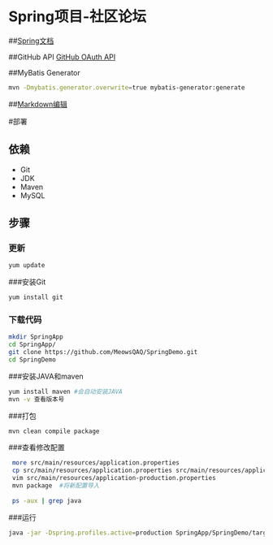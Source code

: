 # Spring项目-社区论坛

##[Spring文档](https://spring.io/guides)

##GitHub API
[GitHub OAuth API](https://developer.github.com/apps/building-oauth-apps/creating-an-oauth-app/https://developer.github.com/apps/building-oauth-apps/creating-an-oauth-app/)

##MyBatis Generator
```bash
mvn -Dmybatis.generator.overwrite=true mybatis-generator:generate
```
##[Markdown编辑](https://github.com/pandao/editor.md/)


#部署

## 依赖
- Git
- JDK
- Maven
-  MySQL

## 步骤
### 更新
```bash
yum update
```
###安装Git
```bash
yum install git
```
### 下载代码
```bash
mkdir SpringApp
cd SpringApp/
git clone https://github.com/MeowsQAQ/SpringDemo.git
cd SpringDemo
```
###安装JAVA和maven
```bash
yum install maven #会自动安装JAVA
mvn -v 查看版本号
```
###打包
```bash
mvn clean compile package
```
###查看修改配置
```bash
 more src/main/resources/application.properties
 cp src/main/resources/application.properties src/main/resources/application-production.properties
 vim src/main/resources/application-production.properties
 mvn package  #将新配置导入
 
 ps -aux | grep java
```
###运行
```bash
java -jar -Dspring.profiles.active=production SpringApp/SpringDemo/target/demo-0.0.1-SNAPSHOT.jar

```